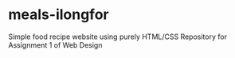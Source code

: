 # meals-ilongfor
Simple food recipe website using purely HTML/CSS
Repository for Assignment 1 of Web Design 

